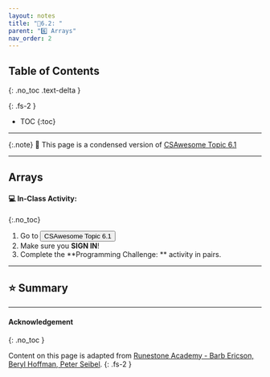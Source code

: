```yaml
---
layout: notes
title: "📓6.2: " 
parent: "6️⃣ Arrays"
nav_order: 2
---
```


## Table of Contents
{: .no_toc .text-delta }

{: .fs-2 }
- TOC
{:toc}

---

{:.note}
📖 This page is a condensed version of [CSAwesome Topic 6.1]() 

---

## Arrays



#### 💻 In-Class Activity: 
{:.no_toc}


<div class="task" markdown="block">

1. Go to <a href=""><button type="button" name="button" class="btn">CSAwesome Topic 6.1</button></a> 
2. Make sure you **SIGN IN**!
3. Complete the **Programming Challenge: ** activity in pairs.

</div>

---

## ⭐️ Summary



---

#### Acknowledgement
{: .no_toc }

Content on this page is adapted from [Runestone Academy - Barb Ericson, Beryl Hoffman, Peter Seibel](https://runestone.academy/ns/books/published/csawesome/index.html?mode=browsing).
{: .fs-2 }
